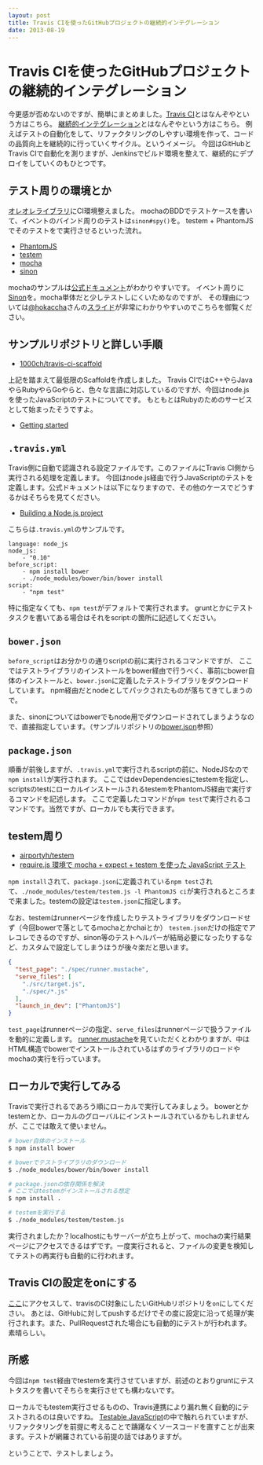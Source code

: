 ```yaml
---
layout: post
title: Travis CIを使ったGitHubプロジェクトの継続的インテグレーション
date: 2013-08-19
---
```


# Travis CIを使ったGitHubプロジェクトの継続的インテグレーション

今更感が否めないのですが、簡単にまとめました。[Travis CI](https://travis-ci.org/)とはなんぞやという方はこちら。
[継続的インテグレーション](http://ja.wikipedia.org/wiki/%E7%B6%99%E7%B6%9A%E7%9A%84%E3%82%A4%E3%83%B3%E3%83%86%E3%82%B0%E3%83%AC%E3%83%BC%E3%82%B7%E3%83%A7%E3%83%B3)とはなんぞやという方はこちら。
例えばテストの自動化をして、リファクタリングのしやすい環境を作って、コードの品質向上を継続的に行っていくサイクル。というイメージ。
今回はGitHubとTravis CIで自動化を測りますが、Jenkinsでビルド環境を整えて、継続的にデプロイをしていくのもひとつです。

## テスト周りの環境とか

[オレオレライブラリ](https://github.com/1000ch/fluent)にCI環境整えました。
mochaのBDDでテストケースを書いて、イベントのバインド周りのテストは`sinon#spy()`を。
testem + PhantomJSでそのテストをで実行させるといった流れ。

- [PhantomJS](https://github.com/ariya/phantomjs/)
- [testem](https://github.com/airportyh/testem)
- [mocha](https://github.com/visionmedia/mocha)
- [sinon](http://sinonjs.org/)

mochaのサンプルは[公式ドキュメント](http://visionmedia.github.io/mocha/)がわかりやすいです。
イベント周りに[Sinon](https://github.com/visionmedia/mocha/wiki/Spies)を。mocha単体だと少しテストしにくいためなのですが、
その理由については[@hokaccha](http://twitter.com/hokaccha)さんの[スライド](http://hokaccha.github.io/slides/sinonjs/)が非常にわかりやすいのでこちらを御覧ください。

## サンプルリポジトリと詳しい手順

- [1000ch/travis-ci-scaffold](https://github.com/1000ch/travis-ci-scaffold)

上記を踏まえて最低限のScaffoldを作成しました。
Travis CIではC++やらJavaやらRubyやらGoやらと、色々な言語に対応しているのですが、今回はnode.jsを使ったJavaScriptのテストについてです。
もともとはRubyのためのサービスとして始まったそうですよ。

- [Getting started](http://about.travis-ci.org/docs/user/getting-started/)

## `.travis.yml`

Travis側に自動で認識される設定ファイルです。このファイルにTravis CI側から実行される処理を定義します。
今回はnode.js経由で行うJavaScriptのテストを定義します。公式ドキュメントは以下になりますので、その他のケースでどうするかはそちらを見てください。

- [Building a Node.js project](http://about.travis-ci.org/docs/user/languages/javascript-with-nodejs/)

こちらは`.travis.yml`のサンプルです。

```
language: node_js
node_js:
    - "0.10"
before_script:
    - npm install bower
    - ./node_modules/bower/bin/bower install
script:
    - "npm test"
```

特に指定なくても、`npm test`がデフォルトで実行されます。
gruntとかにテストタスクを書いてある場合はそれをscript:の箇所に記述してください。

## `bower.json`

`before_script`はお分かりの通りscriptの前に実行されるコマンドですが、
ここではテストライブラリのインストールをbower経由で行うべく、事前にbower自体のインストールと、`bower.json`に定義したテストライブラリをダウンロードしています。
npm経由だとnodeとしてパックされたものが落ちてきてしまうので。
  
また、sinonについてはbowerでもnode用でダウンロードされてしまうようなので、直接指定しています。（サンプルリポジトリの[bower.json](https://github.com/1000ch/travis-ci-scaffold/blob/master/bower.json)参照）

## `package.json`

順番が前後しますが、`.travis.yml`で実行されるscriptの前に、NodeJSなので`npm install`が実行されます。
ここではdevDependenciesにtestemを指定し、scriptsのtestにローカルインストールされるtestemをPhantomJS経由で実行するコマンドを記述します。
ここで定義したコマンドが`npm test`で実行されるコマンドです。当然ですが、ローカルでも実行できます。

## testem周り

- [airportyh/testem](https://github.com/airportyh/testem)
- [require.js 環境で mocha + expect + testem を使った JavaScript テスト](http://d.hatena.ne.jp/naoya/20130509/1368085935)

`npm install`されて、`package.json`に定義されている`npm test`されて、`./node_modules/testem/testem.js -l PhantomJS ci`が実行されるところまで来ました。testemの設定は`testem.json`に指定します。
  
なお、testemはrunnerページを作成したりテストライブラリをダウンロードせず（今回bowerで落としてるmochaとかchaiとか）
`testem.json`だけの指定でアレコレできるのですが、sinon等のテストヘルパーが結局必要になったりするなど、カスタムで設定してしまうほうが後々楽だと思います。

```json
{
  "test_page": "./spec/runner.mustache",
  "serve_files": [
    "./src/target.js",
    "./spec/*.js"
  ],
  "launch_in_dev": ["PhantomJS"]
}
```

`test_page`はrunnerページの指定、`serve_files`はrunnerページで扱うファイルを動的に定義します。
[runner.mustache](https://github.com/1000ch/travis-ci-scaffold/blob/master/spec/runner.mustache)を見ていただくとわかりますが、中はHTML構造でbowerでインストールされているはずのライブラリのロードやmochaの実行を行っています。

## ローカルで実行してみる

Travisで実行されるであろう順にローカルで実行してみましょう。
bowerとかtestemとか、ローカルのグローバルにインストールされているかもしれませんが、ここでは敢えて使いません。

```bash
# bower自体のインストール
$ npm install bower

# bowerでテストライブラリのダウンロード
$ ./node_modules/bower/bin/bower install

# package.jsonの依存関係を解決
# ここではtestemがインストールされる想定
$ npm install .

# testemを実行する
$ ./node_modules/testem/testem.js
```

実行されましたか？localhostにもサーバーが立ち上がって、mochaの実行結果ページにアクセスできるはずです。一度実行されると、ファイルの変更を検知してテストの再実行も自動的に行われます。  

## Travis CIの設定をonにする

[ここ](https://travis-ci.org/profile)にアクセスして、travisのCI対象にしたいGitHubリポジトリを`on`にしてください。
あとは、GitHubに対してpushするだけでその度に設定に沿って処理が実行されます。また、PullRequestされた場合にも自動的にテストが行われます。素晴らしい。

## 所感

今回は`npm test`経由でtestemを実行させていますが、前述のとおりgruntにテストタスクを書いてそちらを実行させても構わないです。
  
ローカルでもtestem実行させるものの、Travis連携により漏れ無く自動的にテストされるのは良いですね。
[Testable JavaScript](https://speakerdeck.com/studiomohawk/testable-javascript)の中で触れられていますが、
リファクタリングを前提に考えることで躊躇なくソースコードを直すことが出来ます。テストが網羅されている前提の話ではありますが。
  
ということで、テストしましょう。